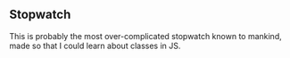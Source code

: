 ## Stopwatch

This is probably the most over-complicated stopwatch known to mankind, made so that I could learn about classes in JS.
